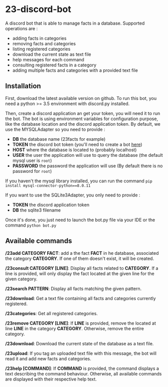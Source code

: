 # 23-discord-bot
A discord bot that is able to manage facts in a database. Supported
operations are :

  * adding facts in categories
  * removing facts and categories
  * listing registered categories
  * download the current state as text file
  * help messages for each command
  * consulting registered facts in a category
  * adding multiple facts and categories with a provided text file

## Installation
First, download the latest available version on github. To run this bot,
you need a python >= 3.5 environment with discord.py installed.

Then, create a discord application an get your token, you will need it
to run the bot. The bot is using environment variables for configuration
purpose, like the database location and the discord application token.
By default, we use the MYSQLAdapter so you need to provide :

  * **DB** the database name (23facts for example)
  * **TOKEN** the discord bot token (you'll need to create a bot [here](https://discordapp.com/developers/applications/)) 
  * **HOST** where the database is located to (probably localhost)
  * **USER** the user the application will use to query the database (the default mysql user is `root`)
  * **PASSWORD** the password the application will use (By default there is no password for `root`)

If you haven't the mysql library installed, you can run the command `pip install mysql-connector-python==8.0.11`

If you want to use the SQLite3Adapter, you only need to provide :

  * **TOKEN** the discord application token
  * **DB** the sqlite3 filename

Once it's done, you just need to launch the bot.py file via your IDE or the command `python bot.py`

## Available commands
**/23add CATEGORY FACT**: add a the fact **FACT** in he database,
associated the category **CATEGORY**. If one of them doesn't exist, it
will be created.

**/23consult CATEGORY \[LINE\]**: Display all facts related to
**CATEGORY**. If a line is provided, will only display the fact located
at the given line for the given category.

**/23search PATTERN**: Display all facts matching the given pattern.

**/23download**: Get a text file containing all facts and categories
currently registered.

**/23categories**: Get all registered categories.

**/23remove CATEGORY \[LINE\]**: If **LINE** is provided, remove the
located at line **LINE** in the category **CATEGORY**. Otherwise, remove
 the entire category.

 **/23download**: Download the current state of the database as a text
 file.

 **/23upload**: If you tag an uploaded text file with this message, the
 bot will read it and add new facts and categories.

**/23help \[COMMAND\]**: If **COMMAND** is provided, the command
displays a text describing the command behaviour. Otherwise, all
available commands are displayed with their respective help text.

